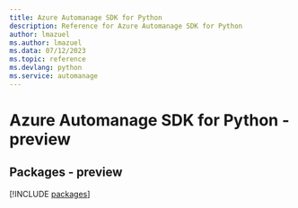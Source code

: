 ```yaml
---
title: Azure Automanage SDK for Python
description: Reference for Azure Automanage SDK for Python
author: lmazuel
ms.author: lmazuel
ms.data: 07/12/2023
ms.topic: reference
ms.devlang: python
ms.service: automanage
---
```

# Azure Automanage SDK for Python - preview
## Packages - preview
[!INCLUDE [packages](automanage-index.md)]